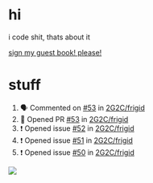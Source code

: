 # hi
i code shit, thats about it

[sign my guest book! please!](https://github.com/Just-a-Unity-Dev/Just-a-Unity-Dev/issues/new?&body=Sign%20my%20guest%20book%20by%20placing%20your%20name%20in%20the%20title,%20how%27d%20you%20get%20to%20this%20page%20and%20why?%20Don%27t%20forget%20you%20have%20an%20entire%20notebook%20in%20your%20hands!)


# stuff
<!--START_SECTION:activity-->
1. 🗣 Commented on [#53](https://github.com/2G2C/frigid/issues/53) in [2G2C/frigid](https://github.com/2G2C/frigid)
2. 💪 Opened PR [#53](https://github.com/2G2C/frigid/pull/53) in [2G2C/frigid](https://github.com/2G2C/frigid)
3. ❗️ Opened issue [#52](https://github.com/2G2C/frigid/issues/52) in [2G2C/frigid](https://github.com/2G2C/frigid)
4. ❗️ Opened issue [#51](https://github.com/2G2C/frigid/issues/51) in [2G2C/frigid](https://github.com/2G2C/frigid)
5. ❗️ Opened issue [#50](https://github.com/2G2C/frigid/issues/50) in [2G2C/frigid](https://github.com/2G2C/frigid)
<!--END_SECTION:activity-->

![](https://github-profile-summary-cards.vercel.app/api/cards/profile-details?username=Just-a-Unity-Dev&theme=solarized_dark)
